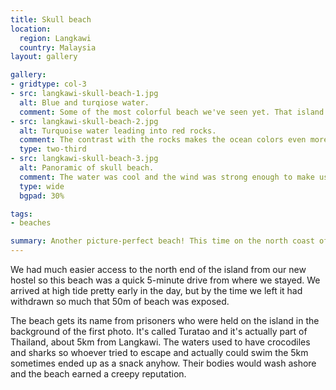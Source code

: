 ```yaml
---
title: Skull beach
location:
  region: Langkawi
  country: Malaysia
layout: gallery

gallery:
- gridtype: col-3
- src: langkawi-skull-beach-1.jpg
  alt: Blue and turqiose water.
  comment: Some of the most colorful beach we've seen yet. That island in the background is Tarutao, Thailand.
- src: langkawi-skull-beach-2.jpg
  alt: Turquoise water leading into red rocks.
  comment: The contrast with the rocks makes the ocean colors even more brilliant.
  type: two-third
- src: langkawi-skull-beach-3.jpg
  alt: Panoramic of skull beach.
  comment: The water was cool and the wind was strong enough to make us forget about the sun. Luckily when we finally took a break in the shade we weren't too burned!
  type: wide
  bgpad: 30%

tags:
- beaches

summary: Another picture-perfect beach! This time on the north coast of Langkawi called Skull beach.
---
```


We had much easier access to the north end of the island from our new hostel so this beach was a quick 5-minute drive from where we stayed. We arrived at high tide pretty early in the day, but by the time we left it had withdrawn so much that 50m of beach was exposed.

The beach gets its name from prisoners who were held on the island in the background of the first photo. It's called Turatao and it's actually part of Thailand, about 5km from Langkawi. The waters used to have crocodiles and sharks so whoever tried to escape and actually could swim the 5km sometimes ended up as a snack anyhow. Their bodies would wash ashore and the beach earned a creepy reputation.
